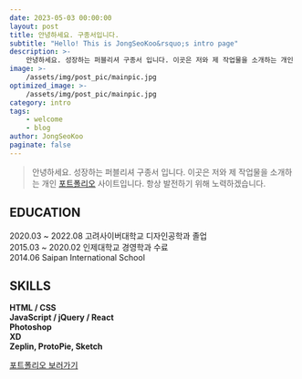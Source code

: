 ```yaml
---
date: 2023-05-03 00:00:00
layout: post
title: 안녕하세요. 구종서입니다.
subtitle: "Hello! This is JongSeoKoo&rsquo;s intro page"
description: >-
    안녕하세요. 성장하는 퍼블리셔 구종서 입니다. 이곳은 저와 제 작업물을 소개하는 개인 포트폴리오 사이트입니다. 항상 발전하기 위해 노력하겠습니다.
image: >-
    /assets/img/post_pic/mainpic.jpg
optimized_image: >-
    /assets/img/post_pic/mainpic.jpg
category: intro
tags:
    - welcome
    - blog
author: JongSeoKoo
paginate: false
---
```


> 안녕하세요. 성장하는 퍼블리셔 구종서 입니다. 이곳은 저와 제 작업물을 소개하는 개인 <a href="/category/portfolio/">포트폴리오</a> 사이트입니다. 항상 발전하기 위해 노력하겠습니다.

## EDUCATION

2020.03 ~ 2022.08 고려사이버대학교 디자인공학과 졸업  
2015.03 ~ 2020.02 인제대학교 경영학과 수료  
2014.06 Saipan International School

## SKILLS

**HTML / CSS**  
**JavaScript / jQuery / React**  
**Photoshop**  
**XD**  
**Zeplin, ProtoPie, Sketch**

[포트폴리오 보러가기][googlelink]

[googlelink]: /category/portfolio/ "portfolio"
